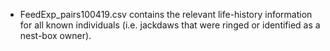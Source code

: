 - FeedExp_pairs100419.csv contains the relevant life-history information for all known individuals (i.e. jackdaws that were ringed or identified as a nest-box owner). 

